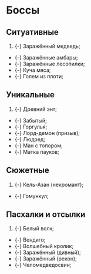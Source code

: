 # Боссы

## Ситуативные

1. {-} Заражённый медведь;
* {-} Заражённые амбары;
* {-} Заражённые лесопилки;
* {-} Куча мяса;
* {-} Голем из плоти;

## Уникальные

1. {-} Древний энт;
* {-} Забытый;
* {-} Горгулья;
* {-} Лорд-демон (призыв);
* {-} Людоед;
* {-} Ман с топором;
* {-} Матка пауков;

## Сюжетные

1. {-} Кель-Азан (некромант);
* {-} Гомункул;

## Пасхалки и отсылки

1. {-} Белый волк;
* {-} Вендиго;
* {-} Волшебный кролик;
* {-} Заражённый (дивный);
* {-} Заражённый (рекон);
* {-} Челомедведосвин;